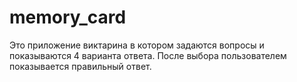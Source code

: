 # memory_card
Это приложение виктарина в котором задаются вопросы и показываются 4 варианта ответа. После выбора пользователем показывается правильный ответ.
